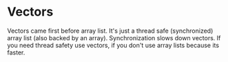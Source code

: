 # Vectors

Vectors came first before array list. It's just a thread safe (synchronized) array list (also backed by an array). Synchronization slows down vectors. If you need thread safety use vectors, if you don't use array lists because its faster.
